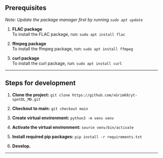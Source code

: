## Prerequisites

*Note: Update the package manager first by running `sudo apt update`*

1. **FLAC package**  
   To install the FLAC package, run: `sudo apt install flac`

2. **ffmpeg package**  
   To install the ffmpeg package, run: `sudo apt install ffmpeg`

3. **curl package**  
   To install the curl package, run: `sudo apt install curl`

---

## Steps for development

1. **Clone the project:**
   `git clone https://github.com/xGrim69/yt-spotDL_MD.git`

2. **Checkout to main:**
   `git checkout main`

3. **Create virtual environment:**
   `python3 -m venv venv`

4. **Activate the virtual environment:**
   `source venv/bin/activate`

5. **Install required pip packages:**
   `pip install -r requirements.txt`

6. **Develop.**

---

